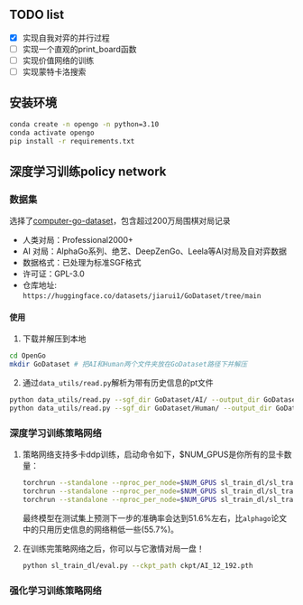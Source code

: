 ## TODO list
- [X] 实现自我对弈的并行过程
- [ ] 实现一个直观的print_board函数
- [ ] 实现价值网络的训练
- [ ] 实现蒙特卡洛搜索

## 安装环境
```bash
conda create -n opengo -n python=3.10
conda activate opengo
pip install -r requirements.txt
```

## 深度学习训练policy network
### 数据集
选择了[computer-go-dataset](https://github.com/yenw/computer-go-dataset)，包含超过200万局围棋对局记录
- 人类对局：Professional2000+
- AI 对局：AlphaGo系列、绝艺、DeepZenGo、Leela等AI对局及自对弈数据
- 数据格式：已处理为标准SGF格式
- 许可证：GPL-3.0
- 仓库地址: `https://huggingface.co/datasets/jiarui1/GoDataset/tree/main`

#### 使用
1. 下载并解压到本地
```bash
cd OpenGo
mkdir GoDataset # 把AI和Human两个文件夹放在GoDataset路径下并解压
```
2. 通过`data_utils/read.py`解析为带有历史信息的pt文件
```bash
python data_utils/read.py --sgf_dir GoDataset/AI/ --output_dir GoDataset/AI_pt # 处理AI棋谱
python data_utils/read.py --sgf_dir GoDataset/Human/ --output_dir GoDataset/Human_pt # 处理人类棋谱
```

### 深度学习训练策略网络
1. 策略网络支持多卡ddp训练，启动命令如下，$NUM_GPUS是你所有的显卡数量：
    ```bash
    torchrun --standalone --nproc_per_node=$NUM_GPUS sl_train_dl/sl_train.py # AI 人类数据集全部训练，一个进程大约需要125G内存
    torchrun --standalone --nproc_per_node=$NUM_GPUS sl_train_dl/sl_train.py --data_dirs "GoDataset/AI_pt/" # 只训练AI数据集，一个进程32G内存
    torchrun --standalone --nproc_per_node=$NUM_GPUS sl_train_dl/sl_train.py --data_dirs "GoDataset/Human_pt/" # 只训练人类数据集，一个进程93G内存
    ```
    最终模型在测试集上预测下一步的准确率会达到$51.6\%$左右，比`alphago`论文中的只用历史信息的网络稍低一些($55.7\%$)。

2. 在训练完策略网络之后，你可以与它激情对局一盘！
    ```bash
    python sl_train_dl/eval.py --ckpt_path ckpt/AI_12_192.pth
    ```

### 强化学习训练策略网络


